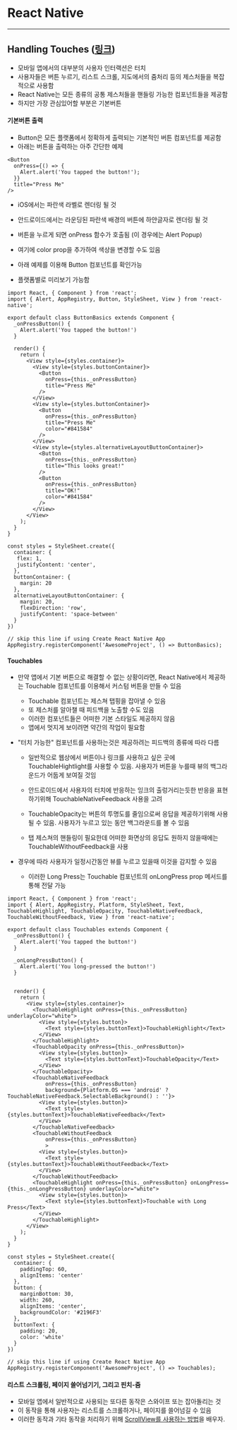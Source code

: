React Native
============

---

Handling Touches ([링크](https://facebook.github.io/react-native/docs/handling-touches.html))
------------------------------------------------------------------------

- 모바일 앱에서의 대부분의 사용자 인터랙션은 터치
- 사용자들은 버튼 누르기, 리스트 스크롤, 지도에서의 줌처리 등의 제스처들을 복잡적으로 사용함
- React Native는 모든 종류의 공통 제스처들을 핸들링 가능한 컴포넌트들을 제공함
- 하지만 가장 관심있어할 부분은 기본버튼

#### 기본버튼 출력

- Button은 모든 플랫폼에서 정확하게 출력되는 기본적인 버튼 컴포넌트를 제공함
- 아래는 버튼을 출력하는 아주 간단한 예제

~~~
<Button
  onPress={() => {
    Alert.alert('You tapped the button!');
  }}
  title="Press Me"
/>
~~~

- iOS에서는 파란색 라벨로 렌더링 될 것
- 안드로이드에서는 라운딩된 파란색 배경의 버튼에 하얀글자로 렌더링 될 것
- 버튼을 누르게 되면 onPress 함수가 호출됨 (이 경우에는 Alert Popup)
- 여기에 color prop을 추가하여 색상을 변경할 수도 있음

- 아래 예제를 이용해 Button 컴포넌트를 확인가능
- 플랫폼별로 미리보기 가능함

~~~
import React, { Component } from 'react';
import { Alert, AppRegistry, Button, StyleSheet, View } from 'react-native';

export default class ButtonBasics extends Component {
  _onPressButton() {
    Alert.alert('You tapped the button!')
  }

  render() {
    return (
      <View style={styles.container}>
        <View style={styles.buttonContainer}>
          <Button
            onPress={this._onPressButton}
            title="Press Me"
          />
        </View>
        <View style={styles.buttonContainer}>
          <Button
            onPress={this._onPressButton}
            title="Press Me"
            color="#841584"
          />
        </View>
        <View style={styles.alternativeLayoutButtonContainer}>
          <Button
            onPress={this._onPressButton}
            title="This looks great!"
          />
          <Button
            onPress={this._onPressButton}
            title="OK!"
            color="#841584"
          />
        </View>
      </View>
    );
  }
}

const styles = StyleSheet.create({
  container: {
   flex: 1,
   justifyContent: 'center',
  },
  buttonContainer: {
    margin: 20
  },
  alternativeLayoutButtonContainer: {
    margin: 20,
    flexDirection: 'row',
    justifyContent: 'space-between'
  }
})

// skip this line if using Create React Native App
AppRegistry.registerComponent('AwesomeProject', () => ButtonBasics);
~~~

#### Touchables

- 만약 앱에서 기본 버튼으로 해결할 수 없는 상황이라면, React Native에서 제공하는 Touchable 컴포넌트를 이용해서 커스텀 버튼을 만들 수 있음
  - Touchable 컴포넌트는 제스쳐 탭핑을 잡아낼 수 있음
  - 또 제스처를 알아챌 때 피드백을 노출할 수도 있음 
  - 이러한 컴포넌트들은 어떠한 기본 스타일도 제공하지 않음
  - 앱에서 멋지게 보이려면 약간의 작업이 필요함 

- "터치 가능한" 컴포넌트를 사용하는것은 제공하려는 피드백의 종류에 따라 다름
  - 일반적으로 웹상에서 버튼이나 링크를 사용하고 싶은 곳에 TouchableHightlight를 사용할 수 있음. 사용자가 버튼을 누를때 뷰의 백그라운드가 어둡게 보여질 것임 
  
  - 안드로이드에서 사용자의 터치에 반응하는 잉크의 출렁거리는듯한 반응을 표현하기위해 TouchableNativeFeedback 사용을 고려
  - TouchableOpacity는 버튼의 투명도를 줄임으로써 응답을 제공하기위해 사용될 수 있음. 사용자가 누르고 있는 동안 백그라운드를 볼 수 있음 
  - 탭 제스쳐의 핸들링이 필요한데 어떠한 화면상의 응답도 원하지 않을때에는 TouchableWithoutFeedback을 사용

- 경우에 따라 사용자가 일정시간동안 뷰를 누르고 있을때 이것을 감지할 수 있음 
  - 이러한 Long Press는 Touchable 컴포넌트의 onLongPress prop 메서드를 통해 전달 가능 

~~~
import React, { Component } from 'react';
import { Alert, AppRegistry, Platform, StyleSheet, Text, TouchableHighlight, TouchableOpacity, TouchableNativeFeedback, TouchableWithoutFeedback, View } from 'react-native';

export default class Touchables extends Component {
  _onPressButton() {
    Alert.alert('You tapped the button!')
  }

  _onLongPressButton() {
    Alert.alert('You long-pressed the button!')
  }


  render() {
    return (
      <View style={styles.container}>
        <TouchableHighlight onPress={this._onPressButton} underlayColor="white">
          <View style={styles.button}>
            <Text style={styles.buttonText}>TouchableHighlight</Text>
          </View>
        </TouchableHighlight>
        <TouchableOpacity onPress={this._onPressButton}>
          <View style={styles.button}>
            <Text style={styles.buttonText}>TouchableOpacity</Text>
          </View>
        </TouchableOpacity>
        <TouchableNativeFeedback
            onPress={this._onPressButton}
            background={Platform.OS === 'android' ? TouchableNativeFeedback.SelectableBackground() : ''}>
          <View style={styles.button}>
            <Text style={styles.buttonText}>TouchableNativeFeedback</Text>
          </View>
        </TouchableNativeFeedback>
        <TouchableWithoutFeedback
            onPress={this._onPressButton}
            >
          <View style={styles.button}>
            <Text style={styles.buttonText}>TouchableWithoutFeedback</Text>
          </View>
        </TouchableWithoutFeedback>
        <TouchableHighlight onPress={this._onPressButton} onLongPress={this._onLongPressButton} underlayColor="white">
          <View style={styles.button}>
            <Text style={styles.buttonText}>Touchable with Long Press</Text>
          </View>
        </TouchableHighlight>
      </View>
    );
  }
}

const styles = StyleSheet.create({
  container: {
    paddingTop: 60,
    alignItems: 'center'
  },
  button: {
    marginBottom: 30,
    width: 260,
    alignItems: 'center',
    backgroundColor: '#2196F3'
  },
  buttonText: {
    padding: 20,
    color: 'white'
  }
})

// skip this line if using Create React Native App
AppRegistry.registerComponent('AwesomeProject', () => Touchables);
~~~

#### 리스트 스크롤링, 페이지 쓸어넘기기, 그리고 핀치-줌

- 모바일 앱에서 일반적으로 사용되는 또다른 동작은 스와이프 또는 잡아돌리는 것
- 이 동작을 통해 사용자는 리스트를 스크롤하거나, 페이지를 쓸어넘길 수 있음 
- 이러한 동작과 기타 동작을 처리하기 위해 [ScrollView를 사용하는 방법](https://facebook.github.io/react-native/docs/using-a-scrollview.html)을 배우자. 

